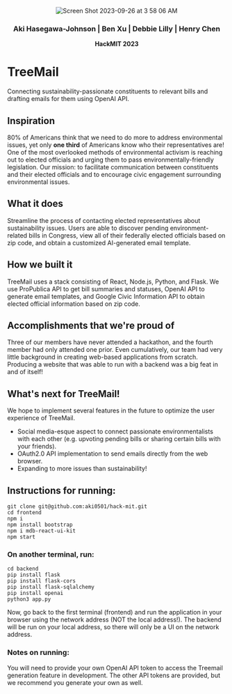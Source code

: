 <p align="center"> <img alt="Screen Shot 2023-09-26 at 3 58 06 AM" src="https://github.com/aki0501/hack-mit/assets/71607240/8b4063f6-98e6-412b-87f2-1f089607172b" align="center"> </p>

<h3 align="center" style=> <b>Aki Hasegawa-Johnson | Ben Xu | Debbie Lilly | Henry Chen</b> </h3>
<p align="center"> <b>HackMIT 2023</b> </p>

# TreeMail
Connecting sustainability-passionate constituents to relevant bills and drafting emails for them using OpenAI API.

## Inspiration
80% of Americans think that we need to do more to address environmental issues, yet only **one third** 
of Americans know who their representatives are! One of the most overlooked methods of environmental activism is reaching out to elected officials and urging them to pass environmentally-friendly legislation. Our mission: to facilitate communication between constituents and their elected officials and to encourage civic engagement surrounding environmental issues.

## What it does
Streamline the process of contacting elected representatives about sustainability issues. Users are able to discover pending environment-related bills in Congress, view all of their federally elected officials based on zip code, and obtain a customized AI-generated email template.

## How we built it
TreeMail uses a stack consisting of React, Node.js, Python, and Flask. We use ProPublica API to get bill summaries and statuses, OpenAI API to generate email templates, and Google Civic Information API to obtain elected official information based on zip code.

## Accomplishments that we're proud of
Three of our members have never attended a hackathon, and the fourth member had only attended one prior. Even cumulatively, our team had very little background in creating web-based applications from scratch. Producing a website that was able to run with a backend was a big feat in and of itself!

## What's next for TreeMail!
We hope to implement several features in the future to optimize the user experience of TreeMail. 
 - Social media-esque aspect to connect passionate environmentalists with each other (e.g. upvoting pending bills or sharing certain bills with your friends).
 - OAuth2.0 API implementation to send emails directly from the web browser.
 - Expanding to more issues than sustainability!


## Instructions for running:
```
git clone git@github.com:aki0501/hack-mit.git
cd frontend
npm i
npm install bootstrap
npm i mdb-react-ui-kit
npm start

```

### On another terminal, run:
```
cd backend
pip install flask
pip install flask-cors
pip install flask-sqlalchemy
pip install openai
python3 app.py
```

Now, go back to the first terminal (frontend) and run the application in your browser using the network address (NOT the local address!). The backend will be run on your local address, so there will only be a UI on the network address.

### Notes on running:

You will need to provide your own OpenAI API token to access the Treemail generation feature in development. The other API tokens are provided, but we recommend you generate your own as well.
